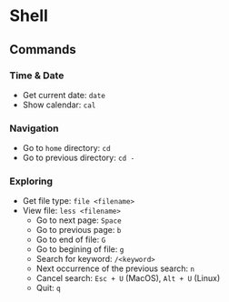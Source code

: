 # Shell

## Commands

### Time & Date

- Get current date: `date`
- Show calendar: `cal`


### Navigation

- Go to `home` directory: `cd`
- Go to previous directory: `cd -`

### Exploring

- Get file type: `file <filename>`
- View file: `less <filename>`
  - Go to next page: `Space`
  - Go to previous page: `b`
  - Go to end of file: `G`
  - Go to begining of file: `g`
  - Search for keyword: `/<keyword>`
  - Next occurrence of the previous search: `n`
  - Cancel search: `Esc + U` (MacOS), `Alt + U` (Linux)
  - Quit: `q`
  
